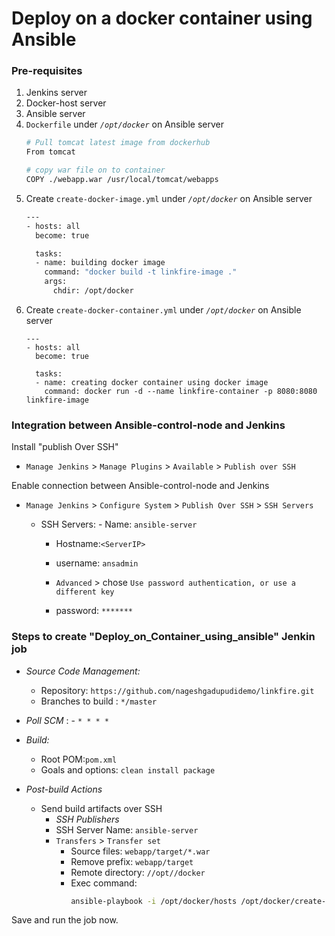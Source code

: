 # Deploy on a docker container using Ansible

### Pre-requisites

1. Jenkins server 
2. Docker-host server 
3. Ansible server
4. `Dockerfile` under *`/opt/docker`* on Ansible server
   ```sh 
   # Pull tomcat latest image from dockerhub 
   From tomcat
   
   # copy war file on to container 
   COPY ./webapp.war /usr/local/tomcat/webapps

1. Create `create-docker-image.yml` under *`/opt/docker`* on Ansible server
   ```sh
   ---
   - hosts: all
     become: true 

     tasks:
     - name: building docker image
       command: "docker build -t linkfire-image ." 
       args:
         chdir: /opt/docker
   ```
1. Create `create-docker-container.yml` under *`/opt/docker`* on Ansible server
   ```ssh
   ---
   - hosts: all
     become: true

     tasks:
     - name: creating docker container using docker image
       command: docker run -d --name linkfire-container -p 8080:8080 linkfire-image
   ```

### Integration between Ansible-control-node and Jenkins

Install "publish Over SSH"
 - `Manage Jenkins` > `Manage Plugins` > `Available` > `Publish over SSH`

Enable connection between Ansible-control-node and Jenkins

- `Manage Jenkins` > `Configure System` > `Publish Over SSH` > `SSH Servers` 

	- SSH Servers:
                - Name: `ansible-server`
		- Hostname:`<ServerIP>`
		- username: `ansadmin`
               
       -  `Advanced` > chose `Use password authentication, or use a different key`
		 - password: `*******`
 
### Steps to create "Deploy_on_Container_using_ansible" Jenkin job

   - *Source Code Management:*
      - Repository: `https://github.com/nageshgadupudidemo/linkfire.git`
      - Branches to build : `*/master`  
   - *Poll SCM* :      - `* * * *`

   - *Build:*
     - Root POM:`pom.xml`
     - Goals and options: `clean install package`

 - *Post-build Actions*
   - Send build artifacts over SSH
     - *SSH Publishers*
      - SSH Server Name: `ansible-server`
       - `Transfers` >  `Transfer set`
            - Source files: `webapp/target/*.war`
	       - Remove prefix: `webapp/target`
	       - Remote directory: `//opt//docker`
	       - Exec command: 
                ```sh 
                ansible-playbook -i /opt/docker/hosts /opt/docker/create-docker-image.yml;
                ```

Save and run the job now.
